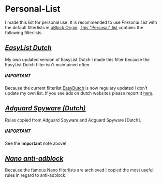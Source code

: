 # Personal-List
I made this list for personal use. 
It is recommended to use _Personal List_ with the default filterlists in [uBlock Origin](https://github.com/uBlockOrigin/uAssets). 
[This "Persosal" list](https://github.com/JohnyP36/Personal-List/blob/main/Personal%20List.txt) contains the following filterlists:

## *[EasyList Dutch](https://github.com/JohnyP36/Personal-List/tree/main/easylistdutch)*
My own updated version of EasyList Dutch
I made this filter because the EasyList Dutch filter isn't maintained often.

##### IMPORTANT
Because the current filterlist [EasyDutch](https://github.com/BPower0036/AdBlockFilters/blob/main/easydutch) is now regulary updated I don't update my own list. 
If you see ads on dutch websites please report it [here](https://github.com/BPower0036/AdBlockFilters/issues).

## *[Adguard Spyware (Dutch)](https://github.com/JohnyP36/Personal-List/blob/main/other%20lists/Adguard%20Spyware%20%5BDutch%5D.txt)*
Rules copied from Adguard Spyware and Adguard Spyware [Dutch]. 

##### IMPORTANT
See the **important** note above!

## *[Nano anti-adblock](https://github.com/JohnyP36/Personal-List/blob/main/other%20lists/Nano%20anti-Adblock.txt)*
Because the famous Nano filterlists are archieved I copied the most usefull rules in regard to anti-adblock.
